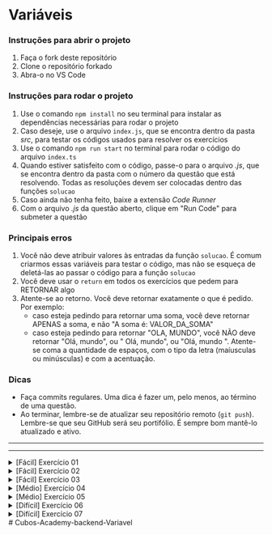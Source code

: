 # Variáveis

### Instruções para abrir o projeto

1. Faça o fork deste repositório
2. Clone o repositório forkado
3. Abra-o no VS Code

### Instruções para rodar o projeto

1. Use o comando `npm install` no seu terminal para instalar as dependências necessárias para rodar o projeto
2. Caso deseje, use o arquivo `index.js`, que se encontra dentro da pasta _src_, para testar os códigos usados para resolver os exercícios
3. Use o comando `npm run start` no terminal para rodar o código do arquivo `index.ts`
4. Quando estiver satisfeito com o código, passe-o para o arquivo _.js_, que se encontra dentro da pasta com o número da questão que está resolvendo. Todas as resoluções devem ser colocadas dentro das funções `solucao`
5. Caso ainda não tenha feito, baixe a extensão _Code Runner_
6. Com o arquivo _.js_ da questão aberto, clique em "Run Code" para submeter a questão

### Principais erros

1. Você não deve atribuir valores às entradas da função `solucao`. É comum criarmos essas variáveis para testar o código, mas não se esqueça de deletá-las ao passar o código para a função `solucao`
2. Você deve usar o `return` em todos os exercícios que pedem para RETORNAR algo
3. Atente-se ao retorno. Você deve retornar exatamente o que é pedido. Por exemplo:
   - caso esteja pedindo para retornar uma soma, você deve retornar APENAS a soma, e não "A soma é: VALOR_DA_SOMA"
   - caso esteja pedindo para retornar "OLA, MUNDO", você NÃO deve retornar "Olá, mundo", ou " Olá, mundo", ou "Olá, mundo ". Atente-se coma a quantidade de espaços, com o tipo da letra (maíusculas ou minúsculas) e com a acentuação.

### Dicas

- Faça commits regulares. Uma dica é fazer um, pelo menos, ao término de uma questão.
- Ao terminar, lembre-se de atualizar seu repositório remoto (`git push`). Lembre-se que seu GitHub será seu portifólio. É sempre bom mantê-lo atualizado e ativo.

---

---

<details>
<summary>[Fácil] Exercício 01</summary>

# Pontuação no ENEM

## Problema

Você foi contratado pelo MEC para trabalhar no SiSU (Sistema de Seleção Unificada), sistema do governo usado para que os alunos que fizeram o ENEM possam submeter suas candidaturas para vagas em universidades pelo Brasil.

Você está responsável por desenvolver a funcionalidade do sistema que calcula a soma das notas do candidato.

## Entrada

A entrada do seu programa será composto por quatro variáveis:

- `linguagens`: variável do tipo number que armazena a nota que o candidato tirou na área de linguagens, códigos e suas tecnologias
- `humanas`: variável do tipo number que armazena a nota que o candidato tirou na área ciências humanas e suas tecnologias
- `natureza`: variável do tipo number que armazena a nota que o candidato tirou na área de ciências da natureza e suas tecnologias
- `matematica`: variável do tipo number que armazena a nota que o candidato tirou na área de matemática e suas tecnologias

## Saída

Você deverá **RETORNAR** a soma das notas do candidato.

## Exemplos

### Entrada 1

`linguagens = 500`

`humanas = 500`

`natureza = 800`

`matematica = 400`

### Saída 1

2200

### Explicação 1

A nota do candidato é 500 + 500 + 800 + 400 = 2200.

</details>

<details>
<summary>[Fácil] Exercício 02</summary>

# Balança desbalanceada

## Problema

Você está desenvolvendo o programa que será colocado em uma balança eletrônica. Essa balança funciona da seguinte maneira:

- Ela possui dois pratos. Em um deles você coloca o que está querendo pesar e no outro a balança vai adicionando pesos até que entre em equilíbro (os pratos estejam na mesma altura), conforme a imagem abaixo.

<img src="./assets/esquemaBalanca.png" style="width: 300px">

Sabe-se que por um erro na fabricação o prato onde a balança coloca os pesos de forma controlada pesa 0,15 kg a mais que o outro.

Seu programa deve retornar o peso do objeto com base na quantidade de peso colocado pela balança até que o equilíbrio seja atingido.

## Entrada

A entrada do seu programa será composta por uma variável chamada `pesoAdicionado`, variável do tipo number que armazena quantos quilos a balança adicionou em um dos pratos para que o equilíbrio fosse atingido.

## Saída

Você deve **RETORNAR** o peso, em quilograma, do objeto pesado.

## Exemplo

### Entrada 1

`pesoAdicionado = 15`

### Saída 1

15.15

### Explicação 1

Como o prato onde a balança adiciona pesos tem 0,15kg a mais, esse valor deve ser levado em consideração.

</details>

<details>
<summary>[Fácil] Exercício 03</summary>

# Quantidade de cerca

## Problema

Você foi contratado para desenvolver um programa que calcule a quantidade de arrame necessária para cercar um terreno.

Os terrenos possuem forma retangular. A quantidade de arrame necessária é dada por

$Quantidade = comprimento * 2 + largura * 2$

## Entrada

A entrada do seu programa será composta por duas variáveis:

- `comprimento`: variável do tipo number que armazena o comprimento do terreno
- `largura`: variável do tipo number que armazena a largura do terreno

## Saída

Você deve **RETORNAR** a quantidade de arrame necessária para cercar o terreno.

## Exemplo

### Entrada 1

`comprimento = 20`

`largura = 15`

### Saída 1

70

### Explicação 1

A quantidade total de arrame para cercar em relação ao comprimento é de 20 x 2 = 40; em relação à largura é de 15 x 2 = 30. Portanto, a quantidade total é de 40 + 30 = 70.

</details>

<details>
<summary>[Médio] Exercício 04</summary>

# Desconto de uma compra

## Problema

Você foi contratado por uma loja de roupas da sua cidade para desenvolver um sistema de vendas online.

Uma das partes do sistemas, de sua responsabilidade o desenvolvimento, é o cálculo do desconto.

O preço de um produto com o desconto é dado por

$precoFinal = precoSemDesconto - precoSemDesconto * valorDesconto$

## Entrada

A entrada do seu programa será composta por duas variáveis:

- `preco`: variável do tipo number que armazena o preço da compra de um cliente sem o desconto
- `valorDesconto`: variável do tipo number que armazena o desconto, **em porcentagem**, que será dado ao cliente

## Saída

Você deve **RETORNAR** o preço a ser pago com o desconto.

## Exemplo

### Entrada 1

`preco = 10`

`desconto = 30`

### Saída 1

7

### Explicação 1

O valor do deconto é de 10 x 0,3 = 3. Portanto, o preço com o desconto é de 10 - 3 = 7.

## Dicas

Para transformar um valor de porcentagem para um valor decimal, basta dividir o valor em porcentagem por 100.

</details>

<details>
<summary>[Médio] Exercício 05</summary>

# Gerenciamento de estoque

## Problema

Você, como desenvolvedor de uma loja de açaí, deve desenvolver uma funcionalidade para o sistema de gerenciamento de estoque que retorne verdadeiro (true) caso a loja esteja precisando comprar mais produto ou falso (false), caso contrário.

A loja faz o pedido de mais produtos quando a quantidade de litros de açaí está abaixo de 40.

## Entrada

A entrada do seu programa será composta por uma variável chamada `quantidadeAcai`, do tipo number e que armazena a quantidade de açaí em estoque.

## Saída

Você deve **RETORNAR** _true_, caso a empresa deva fazer compras, ou \*false, caso contrário.

## Exemplo

### Entrada 1

`quantidadeAcai = 50`

### Saída 1

false

### Explicação 1

A quantidade de açaí está acima do mínimo aceitável, que é 40.

### Entrada 2

`quantidadeAcai = 30`

### Saída 2

true

### Explicação 2

A quantidade de açaí está abaixo do mínimo aceitável, que é 40.

</details>

<details>
<summary>[Difícil] Exercício 06</summary>

# Quantidade de times completos

## Problema

Você está desenvolvendo um programa para auxiliar no cálculo da quantidade de times que poderão ser formados em uma "pelada" (futebol) de final de semana que você participa com base no número de pessoas e na quantidade de jogadores que deverão entrar em campo em cada time.

Seu programa deve ser capaz de dizer quantas pessoas ficarão sem time.

## Entrada

A entrada do seu programa será composta por duas variáveis:

- `quantidadePessoas`: variável do tipo number que armazena a quantidade de pessoas que vão participar da pelada
-
- `quantidadeDeJogadoresEmCadaTime`: variável do tipo number que armazena a quantidade de jogadores que cada time vai ter

## Saída

Você deve **RETORNAR** a quantidade de pessoas que ficarão sem time.

## Exemplo

### Entrada 1

`quantidadePessoas = 23`

`quantidadeDeJogadoresEmCadaTime = 5`

### Saída 1

3

### Explicação 1

Como 23 pessoas participarão da pelada que terá 5 jogadores em cada time, teremos 20/5 = 4 times completos e sobram 3 pessoas sem time.

### Entrada 2

`quantidadePessoas = 40`

`quantidadeDeJogadoresEmCadaTime = 4`

### Saída 2

0

### Explicação 2

Como 40 pessoas participarão da pelada que terá 4 jogadores em cada time, teremos 40/4 = 10 times completos e sobram 0 pessoas sem time. Ou seja, não ficará ninguém sem time.

</details>

<details>
<summary>[Difícil] Exercício 07</summary>

# Quantidade de tinta

## Problema

Você está desenvolvendo um programa para auxíliar pintores a estimarem a quantidade de tinta que deve ser comprada para pintar uma parede retangular.

A área (A) de um retângulo é dada por

$A = comprimento * largura$

E a quantidade de tinta é dada por

$quantidadeTinta = A * rendimento$

## Entrada

A entrada do seu programa será composta por duas variáveis:

- `comprimento`: variável do tipo number que armazena o comprimento da parede
- `largura`: variável do tipo number que armazena a altura da parede
- `redimento`: variável do tipo number que armazena o rendimento da tinta a ser usada na pintura. Esse rendimento é dado em $\frac{litros}{metros²}$. Ou seja, quantos litros são necessários para pintar 1m².

## Saída

Você deve **RETORNAR** a quantidade de tinta necessária para pintar a parede analisada.

## Exemplo

### Entrada 1

`comprimento = 10`

`largura = 20`

`redimento = 40`

### Saída 1

8000

### Explicação 1

A área da parede é de 10 x 20 = 200. A quantidade de tinta necessária é igual a área x rendimento, ou seja, 200 x 40 = 8000

</details>
# Cubos-Academy-backend-Variavel
